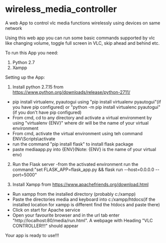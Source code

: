 # wireless_media_controller
A web App to control vlc media functions wirelessly using  devices on same network

Using this web app you can run some basic commands supported by vlc like changing volume, toggle full screen in VLC, skip ahead and behind etc.

To run this App you need:
1. Python 2.7
2. Xampp

Setting up the App:
1. Install python 2.7.15 from https://www.python.org/downloads/release/python-2711/
  - pip install virtualenv, pyautogui using "pip install virtualenv pyautogui"(if you have pip configured) or "python -m pip install          virtualenc pyautogui"(if you don't have pip configured)
  - From cmd, cd to any directory and activate a virtual environment by using "virtualenv {ENV}" where dir will be the name of your           virtual environment
  - From cmd, activate the virtual environment using teh command ENV\Scripts\activate
  - run the command "pip install flask" to install flask package
  - paste mediaapp.py into {ENV}(Note: {ENV} is the name of your virtual env)
  
2. Run the Flask server
  -from the activated environment run the command:"set FLASK_APP=flask_app.py && flask run --host=0.0.0.0 --port=5000"
  
  
3. Install Xampp from https://www.apachefriends.org/download.html
  - Run xampp from the installed directory (probably c:/xampp)
  - Paste the directories media and keyboard into c:/xampp/htdocs(if the installed location for xampp is different find the htdocs and         paste there)
  - Click on start for Apache service
  - Open your favourite browser and in the url tab enter "http://localhost:80/media/run.html". A webpage with Heading "VLC CONTROLLER!!!"     should appear
  
  Your app is ready to use!!!
  
